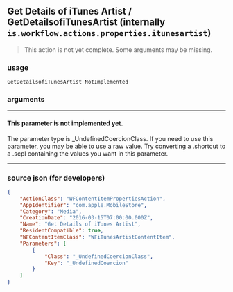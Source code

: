 
## Get Details of iTunes Artist / GetDetailsofiTunesArtist (internally `is.workflow.actions.properties.itunesartist`)

> This action is not yet complete. Some arguments may be missing.



### usage
```
GetDetailsofiTunesArtist NotImplemented
```

### arguments

---

#### This parameter is not implemented yet.

The parameter type is _UndefinedCoercionClass. If you need to use this parameter, you may
be able to use a raw value. Try converting a .shortcut to a .scpl containing
the values you want in this parameter.

---

### source json (for developers)

```json
{
	"ActionClass": "WFContentItemPropertiesAction",
	"AppIdentifier": "com.apple.MobileStore",
	"Category": "Media",
	"CreationDate": "2016-03-15T07:00:00.000Z",
	"Name": "Get Details of iTunes Artist",
	"ResidentCompatible": true,
	"WFContentItemClass": "WFiTunesArtistContentItem",
	"Parameters": [
		{
			"Class": "_UndefinedCoercionClass",
			"Key": "_UndefinedCoercion"
		}
	]
}
```
